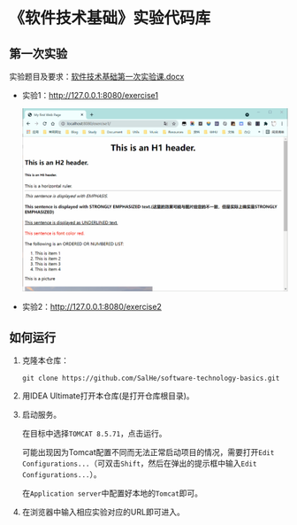 # 《软件技术基础》实验代码库

## 第一次实验

实验题目及要求：[软件技术基础第一次实验课.docx](./docs/软件技术基础第一次实验课.docx)

- 实验1：http://127.0.0.1:8080/exercise1
  
  ![实验1效果图](./img/exercise.gif)

- 实验2：http://127.0.0.1:8080/exercise2

## 如何运行

1. 克隆本仓库：
    ```shell
    git clone https://github.com/SalHe/software-technology-basics.git
    ```
2. 用IDEA Ultimate打开本仓库(是打开仓库根目录)。
3. 启动服务。
    
    在目标中选择`TOMCAT 8.5.71`，点击运行。
    
    可能出现因为Tomcat配置不同而无法正常启动项目的情况，需要打开`Edit Configurations...`（可双击`Shift`，然后在弹出的提示框中输入`Edit Configurations...`）。

    在`Application server`中配置好本地的`Tomcat`即可。
4. 在浏览器中输入相应实验对应的URL即可进入。
